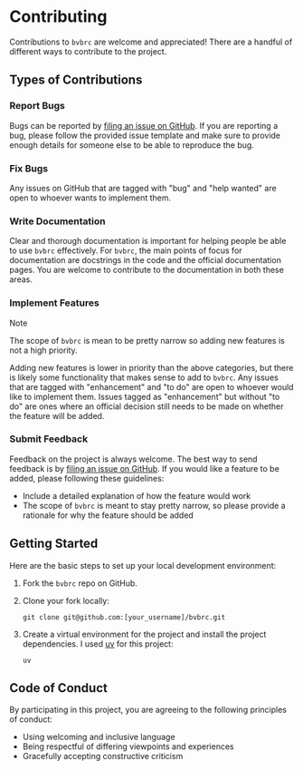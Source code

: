 # Contributing

Contributions to `bvbrc` are welcome and appreciated! There are a handful of
different ways to contribute to the project.

## Types of Contributions

### Report Bugs

Bugs can be reported by
[filing an issue on GitHub](https://github.com/abates20/bvbrc/issues). If you
are reporting a bug, please follow the provided issue template and make sure to
provide enough details for someone else to be able to reproduce the bug.

### Fix Bugs

Any issues on GitHub that are tagged with "bug" and "help wanted" are open to
whoever wants to implement them.

### Write Documentation

Clear and thorough documentation is important for helping people be able to use
`bvbrc` effectively. For `bvbrc`, the main points of focus for documentation are
docstrings in the code and the official documentation pages. You are welcome to
contribute to the documentation in both these areas.

### Implement Features

> [!NOTE]
> The scope of `bvbrc` is mean to be pretty narrow so adding new features is not
> a high priority.

Adding new features is lower in priority than the above categories, but there is
likely some functionality that makes sense to add to `bvbrc`. Any issues that
are tagged with "enhancement" and "to do" are open to whoever would like to
implement them. Issues tagged as "enhancement" but without "to do" are ones
where an official decision still needs to be made on whether the feature will be
added.

### Submit Feedback

Feedback on the project is always welcome. The best way to send feedback is by
[filing an issue on GitHub](https://github.com/abates20/bvbrc/issues). If you
would like a feature to be added, please following these guidelines:

- Include a detailed explanation of how the feature would work
- The scope of `bvbrc` is meant to stay pretty narrow, so please provide a
  rationale for why the feature should be added

## Getting Started

Here are the basic steps to set up your local development environment:

1. Fork the `bvbrc` repo on GitHub.

2. Clone your fork locally:

    ```shell
    git clone git@github.com:[your_username]/bvbrc.git
    ```

3. Create a virtual environment for the project and install the project
    dependencies. I used [uv](https://docs.astral.sh/uv/) for this project:

    ```shell
    uv 
    ```

## Code of Conduct

By participating in this project, you are agreeing to the following principles
of conduct:

- Using welcoming and inclusive language
- Being respectful of differing viewpoints and experiences
- Gracefully accepting constructive criticism
